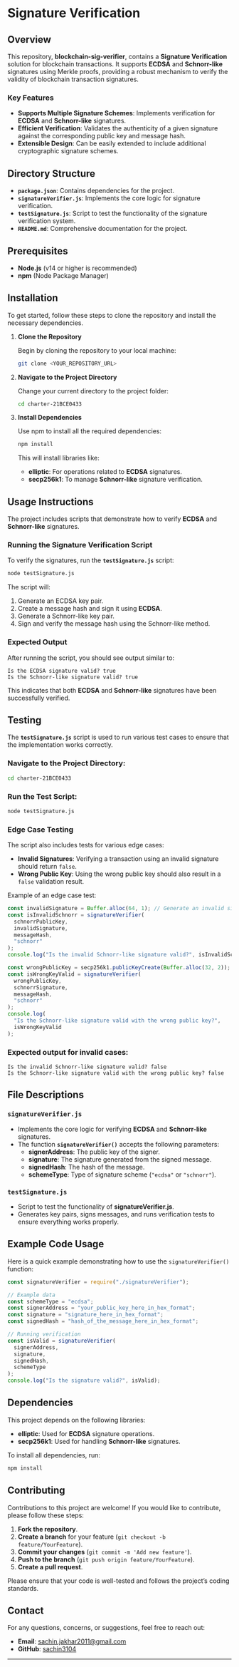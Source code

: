 # Signature Verification

## Overview

This repository, **blockchain-sig-verifier**, contains a **Signature Verification** solution for blockchain transactions. It supports **ECDSA** and **Schnorr-like** signatures using Merkle proofs, providing a robust mechanism to verify the validity of blockchain transaction signatures.

### Key Features

- **Supports Multiple Signature Schemes**: Implements verification for **ECDSA** and **Schnorr-like** signatures.
- **Efficient Verification**: Validates the authenticity of a given signature against the corresponding public key and message hash.
- **Extensible Design**: Can be easily extended to include additional cryptographic signature schemes.

## Directory Structure

- **`package.json`**: Contains dependencies for the project.
- **`signatureVerifier.js`**: Implements the core logic for signature verification.
- **`testSignature.js`**: Script to test the functionality of the signature verification system.
- **`README.md`**: Comprehensive documentation for the project.

## Prerequisites

- **Node.js** (v14 or higher is recommended)
- **npm** (Node Package Manager)

## Installation

To get started, follow these steps to clone the repository and install the necessary dependencies.

1. **Clone the Repository**

   Begin by cloning the repository to your local machine:

   ```bash
   git clone <YOUR_REPOSITORY_URL>
   ```

2. **Navigate to the Project Directory**

   Change your current directory to the project folder:

   ```bash
   cd charter-21BCE0433
   ```

3. **Install Dependencies**

   Use npm to install all the required dependencies:

   ```bash
   npm install
   ```

   This will install libraries like:

   - **elliptic**: For operations related to **ECDSA** signatures.
   - **secp256k1**: To manage **Schnorr-like** signature verification.

## Usage Instructions

The project includes scripts that demonstrate how to verify **ECDSA** and **Schnorr-like** signatures.

### Running the Signature Verification Script

To verify the signatures, run the **`testSignature.js`** script:

```bash
node testSignature.js
```

The script will:

1. Generate an ECDSA key pair.
2. Create a message hash and sign it using **ECDSA**.
3. Generate a Schnorr-like key pair.
4. Sign and verify the message hash using the Schnorr-like method.

### Expected Output

After running the script, you should see output similar to:

```
Is the ECDSA signature valid? true
Is the Schnorr-like signature valid? true
```

This indicates that both **ECDSA** and **Schnorr-like** signatures have been successfully verified.

## Testing

The **`testSignature.js`** script is used to run various test cases to ensure that the implementation works correctly.

### Navigate to the Project Directory:

```bash
cd charter-21BCE0433
```

### Run the Test Script:

```bash
node testSignature.js
```

### Edge Case Testing

The script also includes tests for various edge cases:

- **Invalid Signatures**: Verifying a transaction using an invalid signature should return `false`.
- **Wrong Public Key**: Using the wrong public key should also result in a `false` validation result.

Example of an edge case test:

```javascript
const invalidSignature = Buffer.alloc(64, 1); // Generate an invalid signature
const isInvalidSchnorr = signatureVerifier(
  schnorrPublicKey,
  invalidSignature,
  messageHash,
  "schnorr"
);
console.log("Is the invalid Schnorr-like signature valid?", isInvalidSchnorr);

const wrongPublicKey = secp256k1.publicKeyCreate(Buffer.alloc(32, 2)); // Generate a different public key
const isWrongKeyValid = signatureVerifier(
  wrongPublicKey,
  schnorrSignature,
  messageHash,
  "schnorr"
);
console.log(
  "Is the Schnorr-like signature valid with the wrong public key?",
  isWrongKeyValid
);
```

### Expected output for invalid cases:

```
Is the invalid Schnorr-like signature valid? false
Is the Schnorr-like signature valid with the wrong public key? false
```

## File Descriptions

### `signatureVerifier.js`

- Implements the core logic for verifying **ECDSA** and **Schnorr-like** signatures.
- The function **`signatureVerifier()`** accepts the following parameters:
  - **signerAddress**: The public key of the signer.
  - **signature**: The signature generated from the signed message.
  - **signedHash**: The hash of the message.
  - **schemeType**: Type of signature scheme (`"ecdsa"` or `"schnorr"`).

### `testSignature.js`

- Script to test the functionality of **signatureVerifier.js**.
- Generates key pairs, signs messages, and runs verification tests to ensure everything works properly.

## Example Code Usage

Here is a quick example demonstrating how to use the `signatureVerifier()` function:

```javascript
const signatureVerifier = require("./signatureVerifier");

// Example data
const schemeType = "ecdsa";
const signerAddress = "your_public_key_here_in_hex_format";
const signature = "signature_here_in_hex_format";
const signedHash = "hash_of_the_message_here_in_hex_format";

// Running verification
const isValid = signatureVerifier(
  signerAddress,
  signature,
  signedHash,
  schemeType
);
console.log("Is the signature valid?", isValid);
```

## Dependencies

This project depends on the following libraries:

- **elliptic**: Used for **ECDSA** signature operations.
- **secp256k1**: Used for handling **Schnorr-like** signatures.

To install all dependencies, run:

```bash
npm install
```

## Contributing

Contributions to this project are welcome! If you would like to contribute, please follow these steps:

1. **Fork the repository**.
2. **Create a branch** for your feature (`git checkout -b feature/YourFeature`).
3. **Commit your changes** (`git commit -m 'Add new feature'`).
4. **Push to the branch** (`git push origin feature/YourFeature`).
5. **Create a pull request**.

Please ensure that your code is well-tested and follows the project’s coding standards.

## Contact

For any questions, concerns, or suggestions, feel free to reach out:

- **Email**: sachin.jakhar2011@gmail.com
- **GitHub**: [sachin3104](https://github.com/sachin3104)

---
